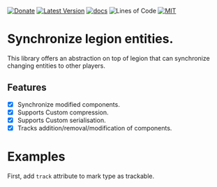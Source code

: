 [![Donate](https://img.shields.io/badge/Donate-PayPal-green.svg)](https://www.paypal.com/cgi-bin/webscr?cmd=_s-xclick&hosted_button_id=Z8QK6XU749JB2) 
[![Latest Version][crate-badge]][crate-link] 
[![docs][docs-badge]][docs-link]
![Lines of Code][loc-badge]
[![MIT][license-badge]][license-link] 

# Synchronize legion entities.
This library offers an abstraction on top of legion that can synchronize changing entities to other players.

## Features

- [X] Synchronize modified components. 
- [X] Supports Custom compression.
- [X] Supports Custom serialisation.
- [X] Tracks addition/removal/modification of components.

# Examples

First, add `track` attribute to mark type as trackable.
```rust

```

[crate-badge]: https://img.shields.io/crates/v/legion-sync.svg
[crate-link]: https://crates.io/crates/legion-sync

[license-badge]: https://img.shields.io/badge/license-MIT-blue.svg
[license-link]: ./docs/LICENSE

[docs-badge]: https://docs.rs/legion-sync/badge.svg
[docs-link]: https://docs.rs/legion-sync/

[loc-badge]: https://tokei.rs/b1/github/entity-sync-rs/legion-sync?category=code